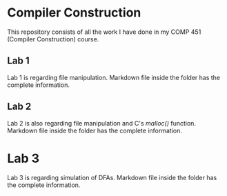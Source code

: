 # Compiler Construction
This repository consists of all the work I have done in my COMP 451 (Compiler Construction) course.

## Lab 1
Lab 1 is regarding file manipulation. Markdown file inside the folder has the complete information.

## Lab 2
Lab 2 is also regarding file manipulation and C's _malloc()_ function. Markdown file inside the folder has the complete information.

# Lab 3
Lab 3 is regarding simulation of DFAs. Markdown file inside the folder has the complete information.

